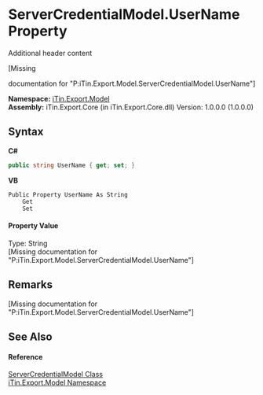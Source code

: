# ServerCredentialModel.UserName Property 
Additional header content 

\[Missing <summary> documentation for "P:iTin.Export.Model.ServerCredentialModel.UserName"\]

**Namespace:**&nbsp;<a href="ef57ffcc-e95e-b212-5a46-9aa6f5a3511f">iTin.Export.Model</a><br />**Assembly:**&nbsp;iTin.Export.Core (in iTin.Export.Core.dll) Version: 1.0.0.0 (1.0.0.0)

## Syntax

**C#**<br />
``` C#
public string UserName { get; set; }
```

**VB**<br />
``` VB
Public Property UserName As String
	Get
	Set
```


#### Property Value
Type: String<br />\[Missing <value> documentation for "P:iTin.Export.Model.ServerCredentialModel.UserName"\]

## Remarks
\[Missing <remarks> documentation for "P:iTin.Export.Model.ServerCredentialModel.UserName"\]

## See Also


#### Reference
<a href="dea2e3fd-11a3-504d-946d-09298fce08d6">ServerCredentialModel Class</a><br /><a href="ef57ffcc-e95e-b212-5a46-9aa6f5a3511f">iTin.Export.Model Namespace</a><br />